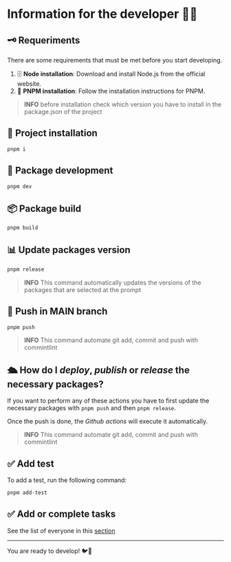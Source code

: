 # Information for the developer 👨‍💻

## 🗝 Requeriments

There are some requirements that must be met before you start developing.

1. 🗄️ **Node installation**: Download and install Node.js from the official website.
2. 👷 **PNPM installation**: Follow the installation instructions for PNPM.

> **INFO** before installation check which version you have to install in the package.json of the project

## 🔑 Project installation

```bash
pnpm i
```

## 🔧 Package development

```bash
pnpm dev
```

## 📦 Package build

```bash
pnpm build
```

## 📊 Update packages version

```bash
pnpm release
```

> **INFO**  This command automatically updates the versions of the packages that are selected at the prompt

## 🚢 Push in **MAIN** branch

```bash
pnpm push
```

> **INFO**  This command automate git add, commit and push with commintlint

## 🛳 How do I _deploy_, _publish_ or _release_ the necessary packages?

If you want to perform any of these actions you have to first update the necessary packages with ```pnpm push``` and then ```pnpm release```.

Once the push is done, the _Github actions_ will execute it automatically.

> **INFO** This command automate git add, commit and push with commintlint

## ✅ Add test

To add a test, run the following command:

```bash
pnpm add-test
```

## ✅ Add or complete tasks

See the list of everyone in this [section](<todo/v1>)

---

You are ready to develop! 🐦💜
